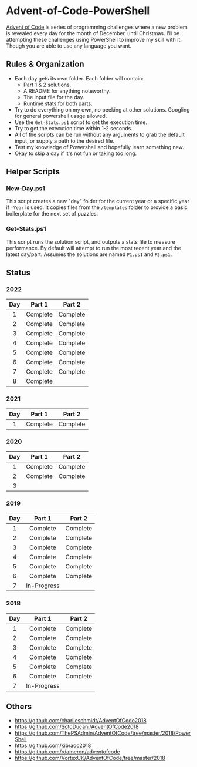 # Advent-of-Code-PowerShell

[Advent of Code](https://adventofcode.com/) is series of programming challenges where a new problem is revealed every day for the month of December, until Christmas. I'll be attempting these challenges using PowerShell to improve my skill with it. Though you are able to use any language you want.

## Rules & Organization

* Each day gets its own folder. Each folder will contain:
  * Part 1 & 2 solutions.
  * A README for anything noteworthy.
  * The input file for the day.
  * Runtime stats for both parts.
* Try to do everything on my own, no peeking at other solutions. Googling for general powershell usage allowed.
* Use the `Get-Stats.ps1` script to get the execution time.
* Try to get the execution time within 1-2 seconds.
* All of the scripts can be run without any arguments to grab the default input, or supply a path to the desired file.
* Test my knowledge of Powershell and hopefully learn something new.
* Okay to skip a day if it's not fun or taking too long.

## Helper Scripts

### New-Day.ps1

This script creates a new "day" folder for the current year or a specific year if `-Year` is used. It copies files from the `/templates` folder to provide a basic boilerplate for the next set of puzzles.

### Get-Stats.ps1

This script runs the solution script, and outputs a stats file to measure performance. By default will attempt to run the most recent year and the latest day/part. Assumes the solutions are named `P1.ps1` and `P2.ps1`.

## Status

### 2022

|  Day  |  Part 1  |  Part 2  |
| :---: | :------: | :------: |
|   1   | Complete | Complete |
|   2   | Complete | Complete |
|   3   | Complete | Complete |
|   4   | Complete | Complete |
|   5   | Complete | Complete |
|   6   | Complete | Complete |
|   7   | Complete | Complete |
|   8   | Complete |          |

### 2021

|  Day  |  Part 1  |  Part 2  |
| :---: | :------: | :------: |
|   1   | Complete | Complete |

### 2020

|  Day  |  Part 1  |  Part 2  |
| :---: | :------: | :------: |
|   1   | Complete | Complete |
|   2   | Complete | Complete |
|   3   |          |          |

### 2019

|  Day  |   Part 1    |  Part 2  |
| :---: | :---------: | :------: |
|   1   |  Complete   | Complete |
|   2   |  Complete   | Complete |
|   3   |  Complete   | Complete |
|   4   |  Complete   | Complete |
|   5   |  Complete   | Complete |
|   6   |  Complete   | Complete |
|   7   | In-Progress |          |

### 2018

|  Day  |   Part 1    |  Part 2  |
| :---: | :---------: | :------: |
|   1   |  Complete   | Complete |
|   2   |  Complete   | Complete |
|   3   |  Complete   | Complete |
|   4   |  Complete   | Complete |
|   5   |  Complete   | Complete |
|   6   |  Complete   | Complete |
|   7   | In-Progress |          |

## Others

* https://github.com/charlieschmidt/AdventOfCode2018
* https://github.com/SotoDucani/AdventOfCode2018
* https://github.com/ThePSAdmin/AdventOfCode/tree/master/2018/PowerShell
* https://github.com/kib/aoc2018
* https://github.com/rdameron/adventofcode
* https://github.com/VortexUK/AdventOfCode/tree/master/2018

